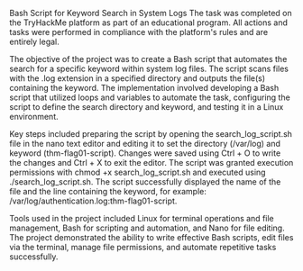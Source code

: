 Bash Script for Keyword Search in System Logs
The task was completed on the TryHackMe platform as part of an educational program. All actions and tasks were performed in compliance with the platform's rules and are entirely legal.

The objective of the project was to create a Bash script that automates the search for a specific keyword within system log files. The script scans files with the .log extension in a specified directory and outputs the file(s) containing the keyword. The implementation involved developing a Bash script that utilized loops and variables to automate the task, configuring the script to define the search directory and keyword, and testing it in a Linux environment.

Key steps included preparing the script by opening the search_log_script.sh file in the nano text editor and editing it to set the directory (/var/log) and keyword (thm-flag01-script). Changes were saved using Ctrl + O to write the changes and Ctrl + X to exit the editor. The script was granted execution permissions with chmod +x search_log_script.sh and executed using ./search_log_script.sh. The script successfully displayed the name of the file and the line containing the keyword, for example: /var/log/authentication.log:thm-flag01-script.

Tools used in the project included Linux for terminal operations and file management, Bash for scripting and automation, and Nano for file editing. The project demonstrated the ability to write effective Bash scripts, edit files via the terminal, manage file permissions, and automate repetitive tasks successfully.
